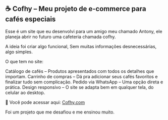 ## ☕ Cofhy – Meu projeto de e-commerce para cafés especiais

Esse é um site que eu desenvolvi para um amigo meu chamado Antony, ele planeja abrir no futuro uma cafeteria chamada cofhy.

A ideia foi criar algo funcional, Sem muitas informações desnecessárias, algo simples.

  O que tem no site:

Catálogo de cafés – Produtos apresentados com todos os detalhes que importam.
Carrinho de compras – Dá pra adicionar seus cafés favoritos e finalizar tudo sem complicação.
Pedido via WhatsApp – Uma opção direta e prática.
Design responsivo – O site se adapta bem em qualquer tela, do celular ao desktop.

🔗 Você pode acessar aqui: [Cofhy.com](cofhy.netlify.app)

Foi um projeto que me desafiou e me ensinou muito.
